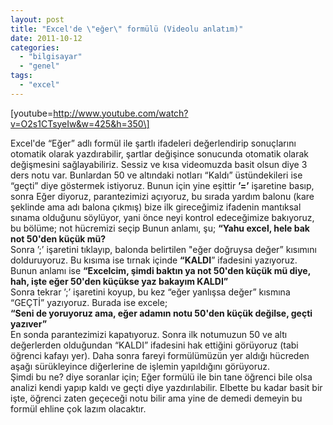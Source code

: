 ```yaml
---
layout: post
title: "Excel'de \"eğer\" formülü (Videolu anlatım)"
date: 2011-10-12
categories: 
  - "bilgisayar"
  - "genel"
tags: 
  - "excel"
---
```


\[youtube=http://www.youtube.com/watch?v=O2s1CTsyeIw&w=425&h=350\]  
  
Excel'de “Eğer” adlı formül ile şartlı ifadeleri değerlendirip sonuçlarını otomatik olarak yazdırabilir, şartlar değişince sonucunda otomatik olarak değişmesini sağlayabiliriz. Sessiz ve kısa videomuzda basit olsun diye 3 ders notu var. Bunlardan 50 ve altındaki notları “Kaldı” üstündekileri ise “geçti” diye göstermek istiyoruz. Bunun için yine eşittir **’=’** işaretine basıp, sonra Eğer diyoruz, parantezimizi açıyoruz, bu sırada yardım balonu (kare şeklinde ama adı balona çıkmış) bize ilk gireceğimiz ifadenin mantıksal sınama olduğunu söylüyor, yani önce neyi kontrol edeceğimize bakıyoruz, bu bölüme; not hücremizi seçip Bunun anlamı, şu; **“Yahu excel, hele bak not 50'den küçük mü?**  
Sonra ’;’ işaretini tıklayıp, balonda belirtilen "eğer doğruysa değer” kısımını dolduruyoruz. Bu kısıma ise tırnak içinde **“KALDI**” ifadesini yazıyoruz.  
Bunun anlamı ise **“Excelcim, şimdi baktın ya not 50'den küçük mü diye, hah, işte eğer 50'den küçükse yaz bakayım KALDI”**  
Sonra tekrar ’;’ işaretini koyup, bu kez “eğer yanlışsa değer” kısmına “GEÇTİ” yazıyoruz. Burada ise excele;  
**“Seni de yoruyoruz ama, eğer adamın notu 50'den küçük değilse, geçti yazıver”**  
En sonda parantezimizi kapatıyoruz. Sonra ilk notumuzun 50 ve altı değerlerden olduğundan “KALDI” ifadesini hak ettiğini görüyoruz (tabi öğrenci kafayı yer). Daha sonra fareyi formülümüzün yer aldığı hücreden aşağı sürükleyince diğerlerine de işlemin yapıldığını görüyoruz.  
Şimdi bu ne? diye soranlar için; Eğer formülü ile bin tane öğrenci bile olsa analizi kendi yapıp kaldı ve geçti diye yazdırılabilir. Elbette bu kadar basit bir işte, öğrenci zaten geçeceği notu bilir ama yine de demedi demeyin bu formül ehline çok lazım olacaktır.
